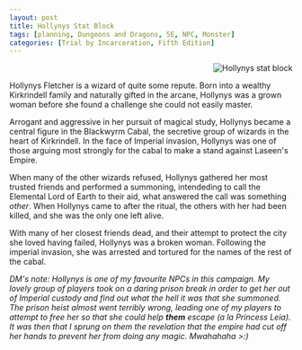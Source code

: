 ```yaml
---
layout: post
title: Hollynys Stat Block
tags: [planning, Dungeons and Dragons, 5E, NPC, Monster]
categories: [Trial by Incarceration, Fifth Edition]
---
```


<div align="right" position="absolute">
<img position="absolute" float="right" src="https://oysterbuoy.github.io/assets/Hollynys-Fletcher.JPG" alt="Hollynys stat block">
</div>

Hollynys Fletcher is a wizard of quite some repute. Born into a wealthy Kirkrindell family and naturally gifted in the arcane, Hollynys was a grown woman before she found a challenge she could not easily master. 

Arrogant and aggressive in her pursuit of magical study, Hollynys became a central figure in the Blackwyrm Cabal, the secretive group of wizards in the heart of Kirkrindell. In the face of Imperial invasion, Hollynys was one of those arguing most strongly for the cabal to make a stand against Laseen's Empire. 

When many of the other wizards refused, Hollynys gathered her most trusted friends and performed a summoning, intendeding to call the Elemental Lord of Earth to their aid, what answered the call was something _other_. When Hollynys came to after the ritual, the others with her had been killed, and she was the only one left alive.

With many of her closest friends dead, and their attempt to protect the city she loved having failed, Hollynys was a broken woman. Following the imperial invasion, she was arrested and tortured for the names of the rest of the cabal.

_DM's note: Hollynys is one of my favourite NPCs in this campaign. My lovely group of players took on a daring prison break in order to get her out of Imperial custody and find out what the hell it was that she summoned. The prison heist almost went terribly wrong, leading one of my players to attempt to free her so that she could help **them** escape (a la Princess Leia). It was then that I sprung on them the revelation that the empire had cut off her hands to prevent her from doing any magic. Mwahahaha >:)_
